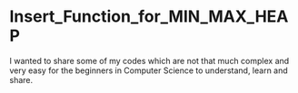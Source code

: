 # Insert_Function_for_MIN_MAX_HEAP
I wanted to share some of my codes which are not that much complex and very easy for the beginners in Computer Science to understand, learn and share. 
